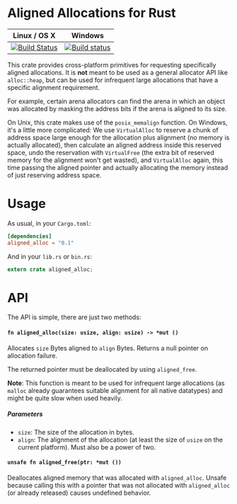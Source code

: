 # Aligned Allocations for Rust

| Linux / OS X | Windows |
| :----------: | :-----: |
| [![Build Status](https://travis-ci.org/jonas-schievink/aligned_alloc.rs.svg?branch=master)](https://travis-ci.org/jonas-schievink/aligned_alloc.rs) | [![Build status](https://ci.appveyor.com/api/projects/status/87oi2nolh91715px/branch/master?svg=true)](https://ci.appveyor.com/project/jonas-schievink/aligned-alloc-rs/branch/master) |

This crate provides cross-platform primitives for requesting specifically
aligned allocations. It is **not** meant to be used as a general allocator API
like `alloc::heap`, but can be used for infrequent large allocations that have a
specific alignment requirement.

For example, certain arena allocators can find the arena in which an object was
allocated by masking the address bits if the arena is aligned to its size.

On Unix, this crate makes use of the `posix_memalign` function. On Windows, it's
a little more complicated: We use `VirtualAlloc` to reserve a chunk of address
space large enough for the allocation plus alignment (no memory is actually
allocated), then calculate an aligned address inside this reserved space, undo
the reservation with `VirtualFree` (the extra bit of reserved memory for the
alignment won't get wasted), and `VirtualAlloc` again, this time passing the aligned pointer and
actually allocating the memory instead of just reserving address space.

# Usage

As usual, in your `Cargo.toml`:
```toml
[dependencies]
aligned_alloc = "0.1"
```

And in your `lib.rs` or `bin.rs`:
```rust
extern crate aligned_alloc;
```

# API

The API is simple, there are just two methods:

#### `fn aligned_alloc(size: usize, align: usize) -> *mut ()`

Allocates `size` Bytes aligned to `align` Bytes. Returns a null pointer on allocation failure.

The returned pointer must be deallocated by using `aligned_free`.

**Note**: This function is meant to be used for infrequent large allocations (as `malloc` already
guarantees suitable alignment for all native datatypes) and might be quite slow when used
heavily.

##### Parameters

 * `size`: The size of the allocation in bytes.
 * `align`: The alignment of the allocation (at least the size of `usize` on the current
   platform). Must also be a power of two.

#### `unsafe fn aligned_free(ptr: *mut ())`

Deallocates aligned memory that was allocated with `aligned_alloc`. Unsafe because calling this
with a pointer that was not allocated with `aligned_alloc` (or already released) causes
undefined behavior.
